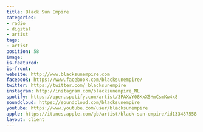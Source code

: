```yaml
---
title: Black Sun Empire
categories:
- radio
- digital
- artist
tags:
- artist
position: 58
image: 
is-featured: 
is-front: 
website: http://www.blacksunempire.com
facebook: https://www.facebook.com/blacksunempire/
twitter: https://twitter.com/_blacksunempire
instagram: http://instagram.com/blacksunempire_NL
spotify: https://open.spotify.com/artist/3PAXvY08KxX5HmCsmKw4x8
soundcloud: https://soundcloud.com/blacksunempire
youtube: https://www.youtube.com/user/blacksunempire
apple: https://itunes.apple.com/gb/artist/black-sun-empire/id133487558
layout: client
---
```


